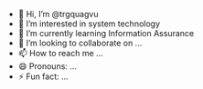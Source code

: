 - 👋 Hi, I’m @trgquagvu
- 👀 I’m interested in system technology
- 🌱 I’m currently learning Information Assurance
- 💞️ I’m looking to collaborate on ...
- 📫 How to reach me ...
- 😄 Pronouns: ...
- ⚡ Fun fact: ...

<!---
trgquagvu/trgquagvu is a ✨ special ✨ repository because its `README.md` (this file) appears on your GitHub profile.
You can click the Preview link to take a look at your changes.
--->
